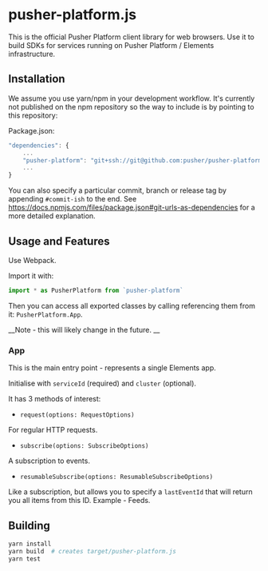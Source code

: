 # pusher-platform.js

This is the official Pusher Platform client library for web browsers. Use it to build SDKs for services running on Pusher Platform / Elements infrastructure.

## Installation

We assume you use yarn/npm in your development workflow. 
It's currently not published on the npm repository so the way to include is by pointing to this repository:  

Package.json:

```javascript
"dependencies": {
    ...
    "pusher-platform": "git+ssh://git@github.com:pusher/pusher-platform-js.git"
    ...
}
```

You can also specify a particular commit, branch or release tag by appending `#commit-ish` to the end. See https://docs.npmjs.com/files/package.json#git-urls-as-dependencies for a more detailed explanation.

## Usage and Features

Use Webpack.

Import it with:

```JavaScript
import * as PusherPlatform from `pusher-platform`
```

Then you can access all exported classes by calling referencing them from it: `PusherPlatform.App`.

__Note - this will likely change in the future. __

### App

This is the main entry point - represents a single Elements app.

Initialise with `serviceId` (required) and `cluster` (optional).

It has 3 methods of interest:

- `request(options: RequestOptions)`

For regular HTTP requests.

- `subscribe(options: SubscribeOptions)`

A subscription to events. 

- `resumableSubscribe(options: ResumableSubscribeOptions)`

Like a subscription, but allows you to specify a `lastEventId` that will return you all items from this ID. Example - Feeds.

## Building

```bash
yarn install
yarn build  # creates target/pusher-platform.js
yarn test
```
